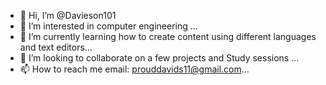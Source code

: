 - 👋 Hi, I’m @Davieson101
- 👀 I’m interested in computer engineering ...
- 🌱 I’m currently learning how to create content using different languages and text editors...
- 💞️ I’m looking to collaborate on a few projects and Study sessions ...
- 📫 How to reach me email: prouddavids11@gmail.com...

<!---
Davieson101/Davieson101 is a ✨ special ✨ repository because its `README.md` (this file) appears on your GitHub profile.
You can click the Preview link to take a look at your changes.
--->
